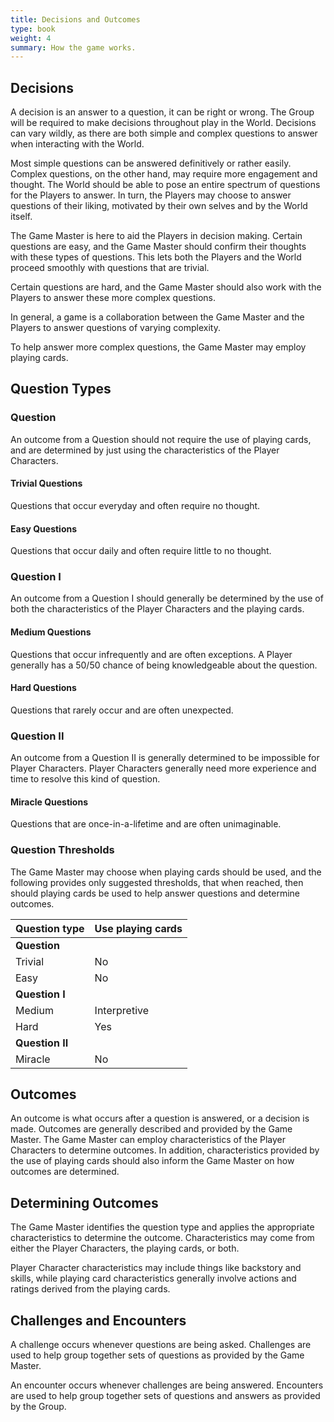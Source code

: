 ```yaml
---
title: Decisions and Outcomes
type: book
weight: 4
summary: How the game works.
---
```


## Decisions

A decision is an answer to a question, it can be right or wrong. The Group will be required to make decisions throughout play in the World. Decisions can vary wildly, as there are both simple and complex questions to answer when interacting with the World.

Most simple questions can be answered definitively or rather easily. Complex questions, on the other hand, may require more engagement and thought. The World should be able to pose an entire spectrum of questions for the Players to answer. In turn, the Players may choose to answer questions of their liking, motivated by their own selves and by the World itself.

The Game Master is here to aid the Players in decision making. Certain questions are easy, and the Game Master should confirm their thoughts with these types of questions. This lets both the Players and the World proceed smoothly with questions that are trivial.

Certain questions are hard, and the Game Master should also work with the Players to answer these more complex questions.

In general, a game is a collaboration between the Game Master and the Players to answer questions of varying complexity.

To help answer more complex questions, the Game Master may employ playing cards.

## Question Types

### Question

An outcome from a Question should not require the use of playing cards, and are determined by just using the characteristics of the Player Characters.

#### Trivial Questions

Questions that occur everyday and often require no thought.

#### Easy Questions

Questions that occur daily and often require little to no thought.

### Question I

An outcome from a Question I should generally be determined by the use of both the characteristics of the Player Characters and the playing cards.

#### Medium Questions

Questions that occur infrequently and are often exceptions. A Player generally has a 50/50 chance of being knowledgeable about the question.

#### Hard Questions

Questions that rarely occur and are often unexpected.

### Question II

An outcome from a Question II is generally determined to be impossible for Player Characters. Player Characters generally need more experience and time to resolve this kind of question.

#### Miracle Questions

Questions that are once-in-a-lifetime and are often unimaginable.

### Question Thresholds

The Game Master may choose when playing cards should be used, and the following provides only suggested thresholds, that when reached, then should playing cards be used to help answer questions and determine outcomes.

| Question type   | Use playing cards |
| --------------- | ----------------- |
| **Question**    |                   |
| Trivial         | No                |
| Easy            | No                |
| **Question I**  |                   |
| Medium          | Interpretive      |
| Hard            | Yes               |
| **Question II** |                   |
| Miracle         | No                |

## Outcomes

An outcome is what occurs after a question is answered, or a decision is made. Outcomes are generally described and provided by the Game Master. The Game Master can employ characteristics of the Player Characters to determine outcomes. In addition, characteristics provided by the use of playing cards should also inform the Game Master on how outcomes are determined.

## Determining Outcomes

The Game Master identifies the question type and applies the appropriate characteristics to determine the outcome. Characteristics may come from either the Player Characters, the playing cards, or both.

Player Character characteristics may include things like backstory and skills, while playing card characteristics generally involve actions and ratings derived from the playing cards.

## Challenges and Encounters

A challenge occurs whenever questions are being asked. Challenges are used to help group together sets of questions as provided by the Game Master.

An encounter occurs whenever challenges are being answered. Encounters are used to help group together sets of questions and answers as provided by the Group.
